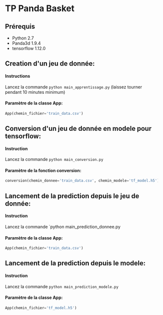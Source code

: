# TP Panda Basket

## Prérequis
- Python 2.7
- Panda3d 1.9.4
- tensorflow 1.12.0

## Creation d'un jeu de donnée:
#### Instructions
Lancez la commande `python main_apprentissage.py` (laissez tourner pendant 10 minutes minimum)

#### Paramètre de la classe App:
```python
App(chemin_fichier='train_data.csv')
```

## Conversion d'un jeu de donnée en modele pour tensorflow:
#### Instruction
Lancez la commande `python main_conversion.py`

#### Paramètre de la fonction conversion:
```python
conversion(chemin_donnee='train_data.csv', chemin_modele='tf_model.h5')
```

## Lancement de la prediction depuis le jeu de donnée:
#### Instruction
Lancez la commande `python main_prediction_donnee.py

#### Paramètre de la classe App:
```python
App(chemin_fichier='train_data.csv')
```

## Lancement de la prediction depuis le modele:
#### Instruction
Lancez la commande `python main_prediction_modele.py`

#### Paramètre de la classe App:
```python
App(chemin_fichier='tf_model.h5')
```
